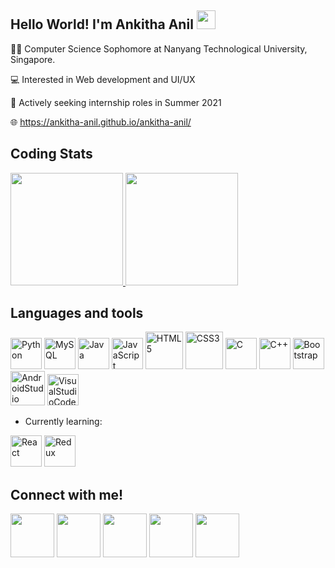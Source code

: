 ## Hello World! I'm Ankitha Anil <img src="https://github.com/kogisin/kogisin/blob/main/gifs/hi.gif" width="30px">

:woman_student: Computer Science Sophomore at Nanyang Technological University, Singapore.

:computer: Interested in Web development and UI/UX

:open_file_folder: Actively seeking internship roles in Summer 2021

:globe_with_meridians: https://ankitha-anil.github.io/ankitha-anil/

## Coding Stats

<a href="https://github.com/ankitha-anil">
    <img height="180em" src="https://github-readme-stats-eight-theta.vercel.app/api?username=ankitha-anil&show_icons=true&theme=react&include_all_commits=true&count_private=true"/>
    <img height="180em" src="https://github-readme-stats-eight-theta.vercel.app/api/top-langs/?username=ankitha-anil&layout=compact&langs_count=8&theme=react"/>
</a>

## Languages and tools

<a href="https://www.python.org/" title="Python"><img src="https://github.com/tomchen/stack-icons/blob/master/logos/python.svg" alt="Python" width="50" height="50"></a>
<a href="https://dev.mysql.com/" title="MySQL"><img src="https://github.com/tomchen/stack-icons/blob/master/logos/mysql.svg" alt="MySQL" width="50" height="50"></a>
<a href="https://www.java.com/" title="Java"><img src="https://github.com/tomchen/stack-icons/blob/master/logos/java.svg" alt="Java" width="50" height="50"></a>
<a href="https://developer.mozilla.org/en-US/docs/Web/JavaScript" title="JavaScript"><img src="https://github.com/tomchen/stack-icons/blob/master/logos/javascript.svg" alt="JavaScript" width="50" height="50"></a>
<a href="https://www.w3.org/TR/html5/" title="HTML5"><img src="https://github.com/tomchen/stack-icons/blob/master/logos/html-5.svg" alt="HTML5" width="60" height="60"></a>
<a href="https://www.w3.org/TR/CSS/" title="CSS3"><img src="https://github.com/tomchen/stack-icons/blob/master/logos/css-3.svg" alt="CSS3" width="60" height="60"></a>
<a href="https://en.wikipedia.org/wiki/C_(programming_language)" title="C"><img src="https://github.com/tomchen/stack-icons/blob/master/logos/c.svg" alt="C" width="50" height="50"></a>
<a href="https://isocpp.org/" title="C++"><img src="https://github.com/tomchen/stack-icons/blob/master/logos/c-plusplus.svg" alt="C++" width="50" height="50"></a>
<a href="https://getbootstrap.com/" title="Bootstrap"><img src="https://github.com/tomchen/stack-icons/blob/master/logos/bootstrap.svg" alt="Bootstrap" width="50" height="50"></a>
<a href="https://developer.android.com/studio/intro" title="AndroidStudio"><img src="https://static.wikia.nocookie.net/logopedia/images/e/ed/Android_Studio_2019.png/revision/latest/scale-to-width-down/340?cb=20200605162922" alt="AndroidStudio" width="55" height="55"></a>
<a href="https://code.visualstudio.com" title="VisualStudioCode"><img src="https://user-images.githubusercontent.com/674621/71187801-14e60a80-2280-11ea-94c9-e56576f76baf.png" alt="VisualStudioCode" width="50" height="50"></a>

* Currently learning: 




<a href="https://reactjs.org/" title="React"><img src="https://github.com/tomchen/stack-icons/blob/master/logos/react.svg" alt="React" width="50" height="50"></a>
<a href="https://redux.js.org/" title="Redux"><img src="https://github.com/tomchen/stack-icons/blob/master/logos/redux.svg" alt="Redux" width="50" height="50"></a>

## Connect with me!
[<img src="https://i.postimg.cc/0jHckNjm/github.png" width="70" height="70">][1]
[<img src="https://cdn2.iconfinder.com/data/icons/social-media-2199/64/social_media_isometric_14-linkedin-256.png" width="70" height="70">][2]
[<img src="https://cdn2.iconfinder.com/data/icons/social-media-2199/64/social_media_isometric_1-facebook-256.png" width="70" height="70">][3]
[<img src="https://cdn2.iconfinder.com/data/icons/social-media-2199/64/social_media_isometric_2-youtube-256.png" width="70" height="70">][4]
[<img src="https://cdn2.iconfinder.com/data/icons/social-media-2199/64/social_media_isometric_3-instagram-512.png" width="70" height="70">][5]


[1]: http://www.github.com/ankitha-anil
[2]: https://www.linkedin.com/in/ankitha-anil
[3]: https://www.facebook.com/ankitha.anil.963
[4]: https://www.youtube.com/channel/UC_-hr9M__G53-z_-E9fiZEw
[5]: https://www.instagram.com/ankiithaaaaaa/
